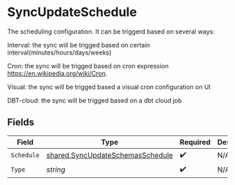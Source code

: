 # SyncUpdateSchedule

The scheduling configuration. It can be triggerd based on several ways:

Interval: the sync will be trigged based on certain interval(minutes/hours/days/weeks)

Cron: the sync will be trigged based on cron expression https://en.wikipedia.org/wiki/Cron.

Visual: the sync will be trigged based a visual cron configuration on UI

DBT-cloud: the sync will be trigged based on a dbt cloud job


## Fields

| Field                                                                                       | Type                                                                                        | Required                                                                                    | Description                                                                                 |
| ------------------------------------------------------------------------------------------- | ------------------------------------------------------------------------------------------- | ------------------------------------------------------------------------------------------- | ------------------------------------------------------------------------------------------- |
| `Schedule`                                                                                  | [shared.SyncUpdateSchemasSchedule](../../../pkg/models/shared/syncupdateschemasschedule.md) | :heavy_check_mark:                                                                          | N/A                                                                                         |
| `Type`                                                                                      | *string*                                                                                    | :heavy_check_mark:                                                                          | N/A                                                                                         |